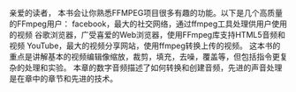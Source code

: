 亲爱的读者，
本书会让你熟悉FFMPEG项目很多有趣的功能。以下是几个高质量的FFmpeg用户：
facebook，最大的社交网络，通过ffmpeg工具处理供用户使用的视频
谷歌浏览器，广受喜爱的Web浏览器，使用FFmpeg库支持HTML5音频和视频
YouTube，最大的视频分享网站，使用ffmpeg转换上传的视频。
这本书的重点是讲解基本的视频编辑像缩放，裁剪，填充，去噪，覆盖等，但包括指令更复杂的处理和实验。
本章的数字音频描述了如何转换和创建音频，先进的声音处理是在章中的章节和先进的技术。
